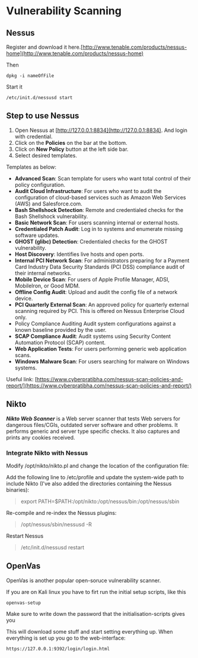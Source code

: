 # Vulnerability Scanning

## Nessus 

Register and download it here.[http://www.tenable.com/products/nessus-home](http://www.tenable.com/products/nessus-home)

Then

```text
dpkg -i nameOfFile
```

Start it

```text
/etc/init.d/nessusd start
```

## Step to use Nessus 

1. Open Nessus at [http://127.0.0.1:8834](http://127.0.0.1:8834). And login with credential.
2. Click on the **Policies** on the bar at the bottom.
3. Click on  **New Policy** button at the left side bar.
4. Select desired templates.

Templates as below:

* **Advanced Scan**: Scan template for users who want total control of their policy configuration.
* **Audit Cloud Infrastructure**: For users who want to audit the configuration of cloud-based services such as Amazon Web Services \(AWS\) and Salesforce.com.
* **Bash Shellshock Detection**: Remote and credentialed checks for the Bash Shellshock vulnerability.
* **Basic Network Scan**: For users scanning internal or external hosts.
* **Credentialed Patch Audit**: Log in to systems and enumerate missing software updates.
* **GHOST \(glibc\) Detection**: Credentialed checks for the GHOST vulnerability.
* **Host Discovery**: Identifies live hosts and open ports.
* **Internal PCI Network Scan**: For administrators preparing for a Payment Card Industry Data Security Standards \(PCI DSS\) compliance audit of their internal networks.
* **Mobile Device Scan**: For users of Apple Profile Manager, ADSI, MobileIron, or Good MDM.
* **Offline Config Audit**: Upload and audit the config file of a network device.
* **PCI Quarterly External Scan**: An approved policy for quarterly external scanning required by PCI. This is offered on Nessus Enterprise Cloud only.
* Policy Compliance Auditing Audit system configurations against a known baseline provided by the user.
* **SCAP Compliance Audit**: Audit systems using Security Content Automation Protocol \(SCAP\) content.
* **Web Application Tests**: For users performing generic web application scans.
* **Windows Malware Scan**: For users searching for malware on Windows systems.

Useful link: [https://www.cyberpratibha.com/nessus-scan-policies-and-report/](https://www.cyberpratibha.com/nessus-scan-policies-and-report/)

## Nikto

_**Nikto Web Scanner**_ is a Web server scanner that tests Web servers for dangerous files/CGIs, outdated server software and other problems. It performs generic and server type specific checks. It also captures and prints any cookies received.

### Integrate Nikto with Nessus

Modify /opt/nikto/nikto.pl and change the location of the configuration file:

Add the following line to /etc/profile and update the system-wide path to include Nikto \(I've also added the directories containing the Nessus binaries\):

> export PATH=$PATH:/opt/nikto:/opt/nessus/bin:/opt/nessus/sbin

Re-compile and re-index the Nessus plugins:

> /opt/nessus/sbin/nessusd -R

Restart Nessus

> /etc/init.d/nessusd restart

## OpenVas 

OpenVas is another popular open-soruce vulnerability scanner.

If you are on Kali linux you have to firt run the initial setup scripts, like this

```text
openvas-setup
```

Make sure to write down the password that the initialisation-scripts gives you

This will download some stuff and start setting everything up. When everything is set up you go to the web-interface:

```text
https://127.0.0.1:9392/login/login.html
```

